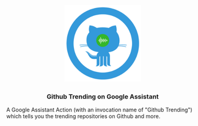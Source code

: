 <h1 align="center">
  <img src="./logo.png" alt="logo" width="200px" height="200px" />
  <h3 align="center">Github Trending on Google Assistant</h3>
</h1>

A Google Assistant Action (with an invocation name of "Github Trending") which tells you the trending repositories on Github and more.

